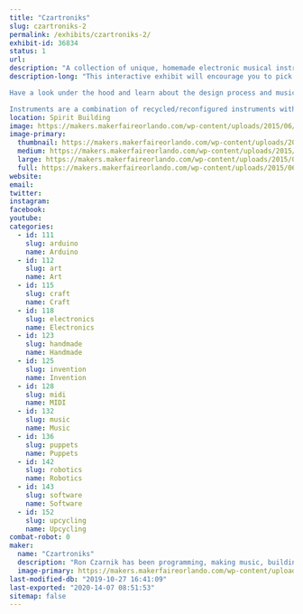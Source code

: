 ```yaml
---
title: "Czartroniks"
slug: czartroniks-2
permalink: /exhibits/czartroniks-2/
exhibit-id: 36834
status: 1
url: 
description: "A collection of unique, homemade electronic musical instruments and interactions. "
description-long: "This interactive exhibit will encourage you to pick up and play one of a kind electronic musical instruments.  A wide range of synthesized and MIDI instruments will be available, including drums, guitars, bass pedals, keytars, and other hybrids.  Most are designed for musical novices to easily enjoy.

Have a look under the hood and learn about the design process and music theory as it applies to producing MIDI and synthesized sound.  Or simply listen to some live performances and demonstrations.  

Instruments are a combination of recycled/reconfigured instruments with upgraded control schemes and functionality.  Some are built from non-existence!  They are also decorated with collage and recycled art techniques or animatronics to create visual and mechanical interest.  All use Arduino microcontrollers to synthesize their own sounds or trigger MIDI notes or samples from WAV Trigger boards."
location: Spirit Building
image: https://makers.makerfaireorlando.com/wp-content/uploads/2015/06/1393593_505870692883404_1923661428573731361_n.jpg
image-primary:
  thumbnail: https://makers.makerfaireorlando.com/wp-content/uploads/2015/06/1393593_505870692883404_1923661428573731361_n-150x150.jpg
  medium: https://makers.makerfaireorlando.com/wp-content/uploads/2015/06/1393593_505870692883404_1923661428573731361_n-225x300.jpg
  large: https://makers.makerfaireorlando.com/wp-content/uploads/2015/06/1393593_505870692883404_1923661428573731361_n.jpg
  full: https://makers.makerfaireorlando.com/wp-content/uploads/2015/06/1393593_505870692883404_1923661428573731361_n.jpg
website: 
email: 
twitter: 
instagram: 
facebook: 
youtube: 
categories:
  - id: 111
    slug: arduino
    name: Arduino
  - id: 112
    slug: art
    name: Art
  - id: 115
    slug: craft
    name: Craft
  - id: 118
    slug: electronics
    name: Electronics
  - id: 123
    slug: handmade
    name: Handmade
  - id: 125
    slug: invention
    name: Invention
  - id: 128
    slug: midi
    name: MIDI
  - id: 132
    slug: music
    name: Music
  - id: 136
    slug: puppets
    name: Puppets
  - id: 142
    slug: robotics
    name: Robotics
  - id: 143
    slug: software
    name: Software
  - id: 152
    slug: upcycling
    name: Upcycling
combat-robot: 0
maker:
  name: "Czartroniks"
  description: "Ron Czarnik has been programming, making music, building things and taking them apart for most of his life.  He discovered Arduino microcontrollers at Maker Faire a few years back and since that time he has produced an evolving multitude of unique electronic musical instruments.  His work, twice featured on Instructables.com, incorporates many disciplines including decoupage/collage, recycled art, painting, electronics, woodworking, animatronics, music theory, sound synthesis and interface design.  "
  image-primary: https://makers.makerfaireorlando.com/wp-content/uploads/2015/06/10624680_509397042530769_4044820606179378939_n.jpg
last-modified-db: "2019-10-27 16:41:09"
last-exported: "2020-14-07 08:51:53"
sitemap: false
---
```

